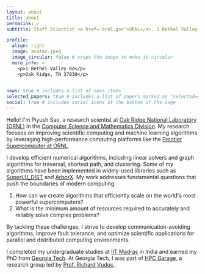 ```yaml
---
layout: about
title: about
permalink: /
subtitle: Staff Scientist <a href='ornl.gov'>ORNL</a>. 1 Bethel Valley Rd, Oak Ridge, TN 37830

profile:
  align: right
  image: avatar.jpeg
  image_circular: false # crops the image to make it circular
  more_info: >
    <p>1 Bethel Valley Rd</p>
    <p>Oak Ridge, TN 37830</p>
    

news: true # includes a list of news items
selected_papers: true # includes a list of papers marked as "selected={true}"
social: true # includes social icons at the bottom of the page
---
```


Hello! I'm Piyush Sao, a research scientist at [Oak Ridge National Laboratory (ORNL)](http://ornl.gov) in the [Computer Science and Mathematics Division](http://csmd.ornl.gov). My research focuses on improving scientific computing and machine learning algorithms by leveraging high-performance computing platforms like the [Frontier Supercomputer at ORNL](https://www.olcf.ornl.gov/frontier/).

<!-- % Moved education details to the end to focus on current work first -->
I develop efficient numerical algorithms, including linear solvers and graph algorithms for traversal, shortest path, and clustering. Some of my algorithms have been implemented in widely-used libraries such as [SuperLU_DIST](https://portal.nersc.gov/project/sparse/superlu/) and [ArborX](https://github.com/arborx/ArborX). My work addresses fundamental questions that push the boundaries of modern computing: 

1. How can we create algorithms that efficiently scale on the world's most powerful supercomputers? 
2. What is the minimum amount of resources required to accurately and reliably solve complex problems? 

By tackling these challenges, I strive to develop communication-avoiding algorithms, improve fault tolerance, and optimize scientific applications for parallel and distributed computing environments.

<!-- % Moved education to the end and condensed -->
I completed my undergraduate studies at [IIT Madras](https://www.iitm.ac.in/) in India and earned my PhD from [Georgia Tech](https://cse.gatech.edu/). At Georgia Tech, I was part of [HPC Garage](hpcgarage.org), a research group led by [Prof. Richard Vuduc](https://vuduc.org/). 
